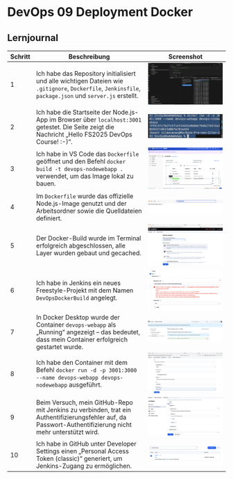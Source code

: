 # DevOps 09 Deployment Docker

## Lernjournal
| Schritt | Beschreibung | Screenshot |
|--------|--------------|------------|
| 1 | Ich habe das Repository initialisiert und alle wichtigen Dateien wie `.gitignore`, `Dockerfile`, `Jenkinsfile`, `package.json` und `server.js` erstellt. | ![docker-01](./images/docker-01.png) |
| 2 | Ich habe die Startseite der Node.js-App im Browser über `localhost:3001` getestet. Die Seite zeigt die Nachricht „Hello FS2025 DevOps Course! :-)“. | ![docker-02](./images/docker-02.png) |
| 3 | Ich habe in VS Code das `Dockerfile` geöffnet und den Befehl `docker build -t devops-nodewebapp .` verwendet, um das Image lokal zu bauen. | ![docker-03](./images/docker-03.png) |
| 4 | Im `Dockerfile` wurde das offizielle Node.js-Image genutzt und der Arbeitsordner sowie die Quelldateien definiert. | ![docker-04](./images/docker-04.png) |
| 5 | Der Docker-Build wurde im Terminal erfolgreich abgeschlossen, alle Layer wurden gebaut und gecached. | ![docker-05](./images/docker-05.png) |
| 6 | Ich habe in Jenkins ein neues Freestyle-Projekt mit dem Namen `DevOpsDockerBuild` angelegt. | ![docker-06](./images/docker-06.png) |
| 7 | In Docker Desktop wurde der Container `devops-webapp` als „Running“ angezeigt – das bedeutet, dass mein Container erfolgreich gestartet wurde. | ![docker-07](./images/docker-07.png) |
| 8 | Ich habe den Container mit dem Befehl `docker run -d -p 3001:3000 --name devops-webapp devops-nodewebapp` ausgeführt. | ![docker-08](./images/docker-08.png) |
| 9 | Beim Versuch, mein GitHub-Repo mit Jenkins zu verbinden, trat ein Authentifizierungsfehler auf, da Passwort-Authentifizierung nicht mehr unterstützt wird. | ![docker-09](./images/docker-09.png) |
| 10 | Ich habe in GitHub unter Developer Settings einen „Personal Access Token (classic)“ generiert, um Jenkins-Zugang zu ermöglichen. | ![docker-10](./images/docker-10.png) |
